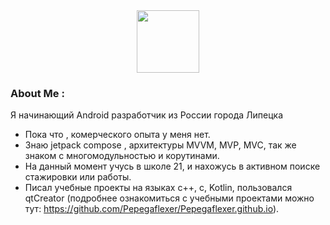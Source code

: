 

<div id="header" align="center">
  <img src="https://i.giphy.com/media/v1.Y2lkPTc5MGI3NjExdndoZ3YybmY2cDUzMzBsMDBvYnN4OW55bjZlazM0Zzg5azh1eHU5NyZlcD12MV9pbnRlcm5hbF9naWZfYnlfaWQmY3Q9Zw/llarwdtFqG63IlqUR1/giphy.gif" width="100"/>
</div>

###  About Me :
Я начинающий Android разработчик из России города Липецка
- Пока что , комерческого опыта у меня нет.
- Знаю jetpack compose , архитектуры MVVM, MVP, MVC, так же знаком с многомодульностью и корутинами.
- На данный момент учусь в школе 21, и нахожусь в активном поиске стажировки или работы.
- Писал учебные проекты на языках c++, c, Kotlin, пользовался qtCreator (подробнее ознакомиться с учебными проектами можно тут: https://github.com/Pepegaflexer/Pepegaflexer.github.io).
